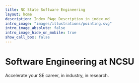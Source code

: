 ```yaml
---
title: NC State Software Engineering
layout: home
description: Index PAge Description in index.md
intro_image: "images/illustrations/pointing.svg"
intro_image_absolute: false
intro_image_hide_on_mobile: true
show_call_box: false
---
```


# Software Engineering at NCSU

Accelerate your SE  career, in industry, in research.
